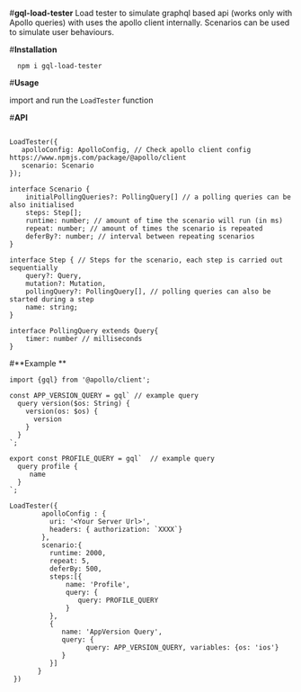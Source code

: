 #**gql-load-tester**
Load tester to simulate graphql based api (works only with Apollo queries) with uses the apollo client internally. Scenarios can be used to simulate user behaviours.

#**Installation**
```
  npm i gql-load-tester
```


#**Usage** 

import and run the ```LoadTester``` function

#**API**
```

LoadTester({
   apolloConfig: ApolloConfig, // Check apollo client config https://www.npmjs.com/package/@apollo/client
   scenario: Scenario
});

interface Scenario {
    initialPollingQueries?: PollingQuery[] // a polling queries can be also initialised
    steps: Step[];
    runtime: number; // amount of time the scenario will run (in ms)
    repeat: number; // amount of times the scenario is repeated
    deferBy?: number; // interval between repeating scenarios
}

interface Step { // Steps for the scenario, each step is carried out sequentially
    query?: Query,
    mutation?: Mutation,
    pollingQuery?: PollingQuery[], // polling queries can also be started during a step
    name: string;
}

interface PollingQuery extends Query{
    timer: number // milliseconds
}

```
#**Example **
```
import {gql} from '@apollo/client';

const APP_VERSION_QUERY = gql` // example query
  query version($os: String) {
    version(os: $os) {
      version
    }
  }
`;

export const PROFILE_QUERY = gql`  // example query
  query profile {
     name
  }
`;

LoadTester({
        apolloConfig : {
          uri: '<Your Server Url>',
          headers: { authorization: `XXXX`}
        },
        scenario:{
          runtime: 2000, 
          repeat: 5, 
          deferBy: 500, 
          steps:[{ 
              name: 'Profile',
              query: {
                 query: PROFILE_QUERY
              }
          },
          {
             name: 'AppVersion Query', 
             query: {
                   query: APP_VERSION_QUERY, variables: {os: 'ios'}
             }
          }]
       }
 })
```
